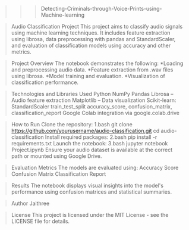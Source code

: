 >>>Detecting-Criminals-through-Voice-Prints-using-Machine-learning

>Audio Classification Project
This project aims to classify audio signals using machine learning techniques. It includes feature extraction using librosa, data preprocessing with pandas and StandardScaler, and evaluation of classification models using accuracy and other metrics.

>Project Overview
The notebook demonstrates the following:
*Loading and preprocessing audio data.
*Feature extraction from .wav files using librosa.
*Model training and evaluation.
*Visualization of classification performance.

>Technologies and Libraries Used
Python
NumPy
Pandas
Librosa – Audio feature extraction
Matplotlib – Data visualization
Scikit-learn:
StandardScaler
train_test_split
accuracy_score, confusion_matrix, classification_report
Google Colab integration via google.colab.drive

>How to Run
Clone the repository:
1.bash
git clone https://github.com/yourusername/audio-classification.git
cd audio-classification
Install required packages:
2.bash
pip install -r requirements.txt
Launch the notebook:
3.bash
jupyter notebook Project.ipynb
Ensure your audio dataset is available at the correct path or mounted using Google Drive.

> Evaluation Metrics
The models are evaluated using:
Accuracy Score
Confusion Matrix
Classification Report

>Results
The notebook displays visual insights into the model's performance using confusion matrices and statistical summaries.

>Author
Jaithree


>License
This project is licensed under the MIT License - see the LICENSE file for details.




